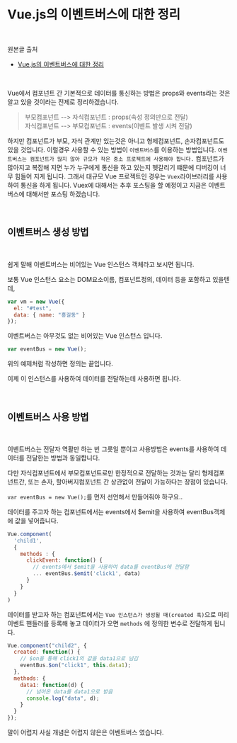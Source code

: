 # Vue.js의 이벤트버스에 대한 정리

<br/>

원본글 출처

- [Vue.js의 이벤트버스에 대한 정리](https://ux.stories.pe.kr/133)

<br/>

Vue에서 컴포넌트 간 기본적으로 데이터를 통신하는 방법은 props와 events라는 것은 알고 있을 것이라는 전제로 정리하겠습니다.

> 부모컴포넌트 --> 자식컴포넌트 : props(속성 정의만으로 전달) <br/>
> 자식컴포넌트 --> 부모컴포넌트 : events(이벤트 발생 시켜 전달)

하지만 컴포넌트가 부모, 자식 관계만 있는것은 아니고 형제컴포넌트, 손자컴포넌트도 있을 것입니다.
이럴경우 사용할 수 있는 방법이 `이벤트버스`를 이용하는 방법입니다.
`이벤트버스는 컴포넌트가 많지 않아 규모가 작은 중소 프로젝트에 사용해야 합니다.`
컴포넌트가 많아지고 복잡해 지면 누가 누구에게 통신을 하고 있는지 헷갈리기 떄문에 디버깅이 너무 힘들어 지게 됩니다.
그래서 대규모 Vue 프로젝트인 경우는 `Vuex`라이브러리를 사용하여 통신을 하게 됩니다.
Vuex에 대해서는 추후 포스팅을 할 예정이고 지금은 이벤트버스에 대해서만 포스팅 하겠습니다.

<br/>

## 이벤트버스 생성 방법

<br/>

쉽게 말해 이벤트버스는 비어있는 Vue 인스턴스 객체라고 보시면 됩니다.

보통 Vue 인스턴스 요소는 DOM요소이름, 컴포넌트정의, 데이터 등을 포함하고 있을텐데,

```js
var vm = new Vue({
  el: "#test",
  data: { name: "홍길동" }
});
```

이벤트버스는 아무것도 없는 비어있는 Vue 인스턴스 입니다.

```js
var eventBus = new Vue();
```

위의 예제처럼 작성하면 정의는 끝입니다.

이제 이 인스턴스를 사용하여 데이터를 전달하는데 사용하면 됩니다.

<br/>

## 이벤트버스 사용 방법

<br/>

이벤트버스는 전달자 역활만 하는 빈 그릇일 뿐이고 사용방법은 events를 사용하여 데이터를 전달한는 방법과 동일합니다.

다만 자식컴포넌트에서 부모컴포넌트로만 한정적으로 전달하는 것과는 달리 형제컴포넌트간, 또는 손자, 할아버지컴포넌트 간 상관없이 전달이 가능하다는 장점이 있습니다.

`var eventBus = new Vue();`를 먼저 선언해서 만들어줘야 하구요..

데이터를 주고자 하는 컴포넌트에서는 events에서 \$emit을 사용하여 eventBus객체에 값을 넣어줍니다.

```js
Vue.component(
  'child1',
  {
    methods : {
      clickEvent: function() {
        // events에서 $emit을 사용하여 data를 eventBus에 전달함
        ... eventBus.$emit('click1', data)
      }
    }
  }
)
```

데이터를 받고자 하는 컴포넌트에서는 `Vue 인스턴스가 생성될 때(created 훅)`으로 미리 이벤트 핸들러를 등록해 놓고 데이터가 오면 `methods` 에 정의한 변수로 전달하게 됩니다.

```js
Vue.component("child2", {
  created: function() {
    // $on을 통해 click1의 값을 data1으로 넘김
    eventBus.$on("click1", this.data1);
  },
  methods: {
    data1: function(d) {
      // 넘어온 data를 data1으로 받음
      console.log("data", d);
    }
  }
});
```

말이 어렵지 사실 개념은 어렵지 않은은 이벤트버스 였습니다.
